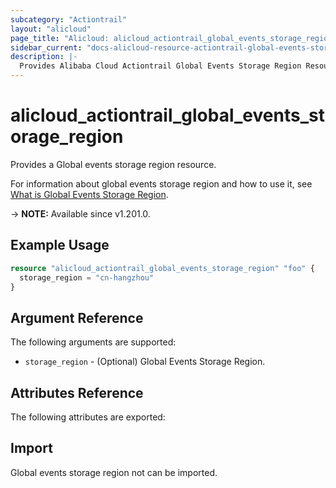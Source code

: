 ```yaml
---
subcategory: "Actiontrail"
layout: "alicloud"
page_title: "Alicloud: alicloud_actiontrail_global_events_storage_region"
sidebar_current: "docs-alicloud-resource-actiontrail-global-events-storage-region"
description: |-
  Provides Alibaba Cloud Actiontrail Global Events Storage Region Resource
---
```


# alicloud_actiontrail_global_events_storage_region

Provides a Global events storage region resource.

For information about global events storage region and how to use it, see [What is Global Events Storage Region](https://www.alibabacloud.com/help/en/actiontrail/latest/api-actiontrail-2020-07-06-updateglobaleventsstorageregion).

-> **NOTE:** Available since v1.201.0.

## Example Usage

```terraform
resource "alicloud_actiontrail_global_events_storage_region" "foo" {
  storage_region = "cn-hangzhou"
}
```

## Argument Reference

The following arguments are supported:

* `storage_region` - (Optional) Global Events Storage Region.

## Attributes Reference

The following attributes are exported:


## Import

Global events storage region not can be imported.

